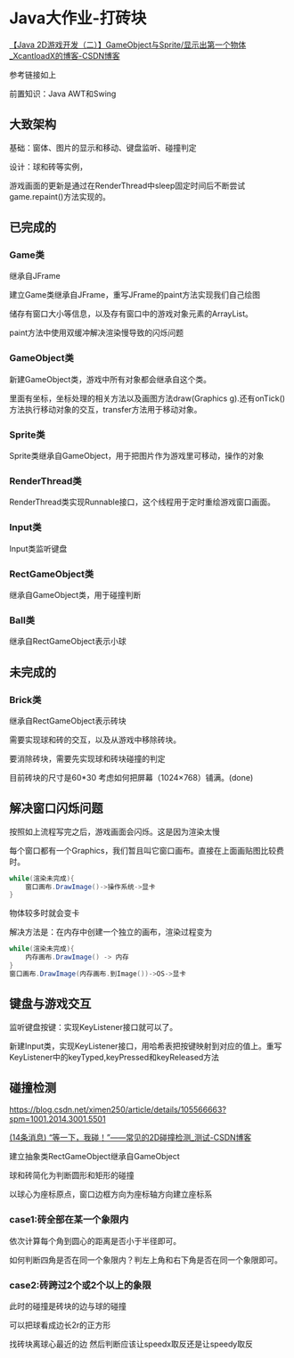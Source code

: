 # Java大作业-打砖块

[【Java 2D游戏开发（二）】GameObject与Sprite/显示出第一个物体_XcantloadX的博客-CSDN博客](https://blog.csdn.net/XcantloadX/article/details/87903319)

参考链接如上

前置知识：Java AWT和Swing

## 大致架构

基础：窗体、图片的显示和移动、键盘监听、碰撞判定

设计：球和砖等实例，

游戏画面的更新是通过在RenderThread中sleep固定时间后不断尝试game.repaint()方法实现的。

## 已完成的

### Game类

继承自JFrame

建立Game类继承自JFrame，重写JFrame的paint方法实现我们自己绘图

储存有窗口大小等信息，以及存有窗口中的游戏对象元素的ArrayList。

paint方法中使用双缓冲解决渲染慢导致的闪烁问题

### GameObject类

新建GameObject类，游戏中所有对象都会继承自这个类。

里面有坐标，坐标处理的相关方法以及画图方法draw(Graphics g).还有onTick()方法执行移动对象的交互，transfer方法用于移动对象。

### Sprite类

Sprite类继承自GameObject，用于把图片作为游戏里可移动，操作的对象

### RenderThread类

RenderThread类实现Runnable接口，这个线程用于定时重绘游戏窗口画面。

### Input类

Input类监听键盘

### RectGameObject类

继承自GameObject类，用于碰撞判断

### Ball类

继承自RectGameObject表示小球

## 未完成的

### Brick类

继承自RectGameObject表示砖块

需要实现球和砖的交互，以及从游戏中移除砖块。

要消除砖块，需要先实现球和砖块碰撞的判定

目前砖块的尺寸是60*30 考虑如何把屏幕（1024$\times$768）铺满。(done)



## 解决窗口闪烁问题

按照如上流程写完之后，游戏画面会闪烁。这是因为渲染太慢

每个窗口都有一个Graphics，我们暂且叫它窗口画布。直接在上面画贴图比较费时。

```java
while(渲染未完成){
	窗口画布.DrawImage()->操作系统->显卡	
}
```

物体较多时就会变卡

解决方法是：在内存中创建一个独立的画布，渲染过程变为

```java
while(渲染未完成){
	内存画布.DrawImage() -> 内存
}
窗口画布.DrawImage(内存画布.到Image())->OS->显卡
```

## 键盘与游戏交互

监听键盘按键：实现KeyListener接口就可以了。

新建Input类，实现KeyListener接口，用哈希表把按键映射到对应的值上。重写KeyListener中的keyTyped,keyPressed和keyReleased方法





## 碰撞检测

https://blog.csdn.net/ximen250/article/details/105566663?spm=1001.2014.3001.5501

[(14条消息) “等一下，我碰！”——常见的2D碰撞检测_测试-CSDN博客](https://blog.csdn.net/cpongo3/article/details/90259127)

建立抽象类RectGameObject继承自GameObject

球和砖简化为判断圆形和矩形的碰撞

以球心为座标原点，窗口边框方向为座标轴方向建立座标系

### case1:砖全部在某一个象限内

依次计算每个角到圆心的距离是否小于半径即可。

如何判断四角是否在同一个象限内？判左上角和右下角是否在同一个象限即可。

### case2:砖跨过2个或2个以上的象限

此时的碰撞是砖块的边与球的碰撞

可以把球看成边长2r的正方形

找砖块离球心最近的边 然后判断应该让speedx取反还是让speedy取反







